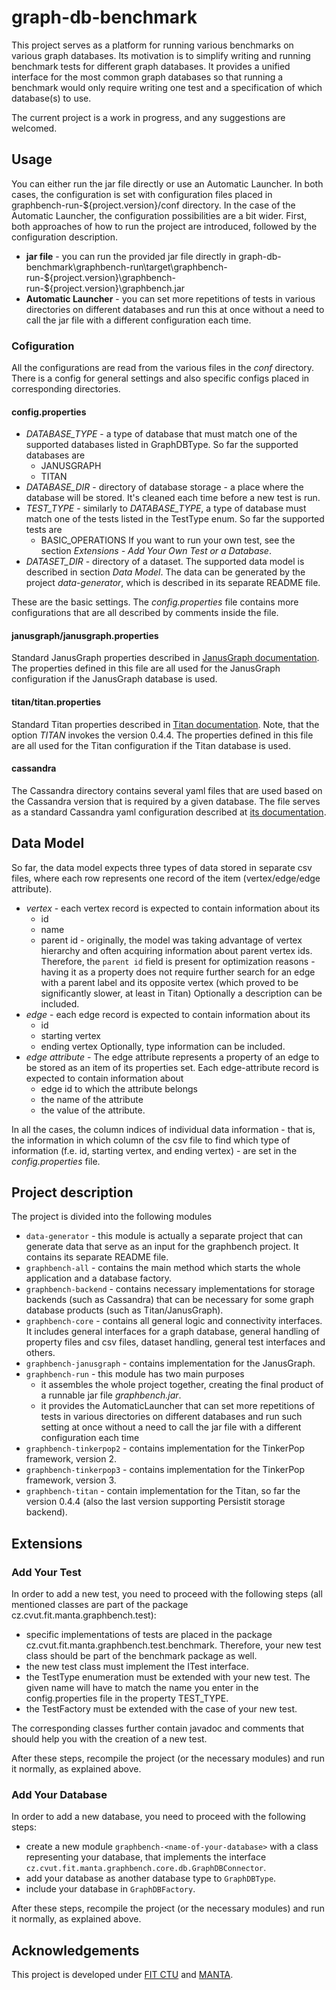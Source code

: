 # graph-db-benchmark

This project serves as a platform for running various benchmarks on various graph databases. Its motivation is to simplify
writing and running benchmark tests for different graph databases. It provides
a unified interface for the most common graph databases so that running a benchmark would only require
writing one test and a specification of which database(s) to use.

The current project is a work in progress, and any suggestions are welcomed.

## Usage

You can either run the jar file directly or use an Automatic Launcher. In both cases, the configuration
is set with configuration files placed in graphbench-run-${project.version}/conf directory. In the case of the Automatic
Launcher, the configuration possibilities are a bit wider.
First, both approaches of how to run the project are introduced, followed by the configuration description.

* **jar file** - you can run the provided jar file directly in 
graph-db-benchmark\graphbench-run\target\graphbench-run-${project.version}\graphbench-run-${project.version}\graphbench.jar
* **Automatic Launcher** - you can set more repetitions of tests in various directories on different databases
and run this at once without a need to call the jar file with a different configuration each time.

### Cofiguration

All the configurations are read from the various files in the _conf_ directory. There is a config for general settings
and also specific configs placed in corresponding directories.

#### config.properties

* _DATABASE_TYPE_ - a type of database that must match one of the supported databases listed in 
GraphDBType. So far the supported databases are
    * JANUSGRAPH
    * TITAN
* _DATABASE_DIR_ - directory of database storage - a place where the database will be stored. It's cleaned
each time before a new test is run.
* _TEST_TYPE_ - similarly to _DATABASE_TYPE_, a type of database must match one of the tests listed in
the TestType enum. So far the supported tests are
    * BASIC_OPERATIONS
If you want to run your own test, see the section _Extensions - Add Your Own Test or a Database_.
* _DATASET_DIR_ - directory of a dataset. The supported data model is described in section _Data Model_. The data
can be generated by the project _data-generator_, which is described in its separate README file.

These are the basic settings. The _config.properties_ file contains more configurations that are all described by comments
 inside the file.
 
#### janusgraph/janusgraph.properties

Standard JanusGraph properties described in 
[JanusGraph documentation](https://docs.janusgraph.org/basics/configuration-reference/).
The properties defined in this file are all used for the JanusGraph configuration if the JanusGraph database is used.

#### titan/titan.properties

Standard Titan properties described in 
[Titan documentation](http://titan.thinkaurelius.com/wikidoc/0.4.4/Graph-Configuration.html).
Note, that the option _TITAN_ invokes the version 0.4.4.
The properties defined in this file are all used for the Titan configuration if the Titan database is used.

#### cassandra
The Cassandra directory contains several yaml files that are used based on the Cassandra version that is 
required by a given database. The file serves as a standard Cassandra yaml configuration
described at [its documentation](https://docs.datastax.com/en/archived/cassandra/3.0/cassandra/configuration/configCassandra_yaml.html).

## Data Model

So far, the data model expects three types of data stored in separate csv files, where each row
represents one record of the item (vertex/edge/edge attribute).
* _vertex_ - each vertex record is expected to contain information about its 
	* id
	* name
	* parent id - originally, the model was taking advantage of vertex hierarchy and often acquiring
	 information about parent vertex ids. Therefore, the `parent id` field is present for optimization reasons - having 
	 it as a property does not require further search for an edge with a parent label and its opposite vertex 
	 (which proved to be significantly slower, at least in Titan)
Optionally a description can be included.
* _edge_ - each edge record is expected to contain information about its
	* id
	* starting vertex
	* ending vertex
Optionally, type information can be included.
* _edge attribute_ -  The edge attribute represents a property of an edge to be stored as an item of its 
properties set. Each edge-attribute record is expected to contain information about 
	* edge id to which the attribute belongs
	* the name of the attribute
	* the value of the attribute.

In all the cases, the column indices of individual data information - that is, the information in which column of 
the csv file to find which type of information (f.e. id, starting vertex, and ending vertex) - are set 
in the _config.properties_ file. 

## Project description

The project is divided into the following modules
* `data-generator` - this module is actually a separate project that can generate data that serve as an input 
for the graphbench project. It contains its separate README file.
* `graphbench-all` - contains the main method which starts the whole application and a database factory.
* `graphbench-backend` - contains necessary implementations for storage backends (such as Cassandra)
that can be necessary for some graph database products (such as Titan/JanusGraph).
* `graphbench-core` - contains all general logic and connectivity interfaces. It includes general
interfaces for a graph database, general handling of property files and csv files, dataset handling,
general test interfaces and others.
* `graphbench-janusgraph` - contains implementation for the JanusGraph.
* `graphbench-run` - this module has two main purposes
    * it assembles the whole project together, creating the final product of a runnable jar file
    _graphbench.jar_. 
   * it provides the AutomaticLauncher that can set more repetitions of tests in various directories on different databases
and run such setting at once without a need to call the jar file with a different configuration each time
* `graphbench-tinkerpop2` - contains implementation for the TinkerPop framework, version 2. 
* `graphbench-tinkerpop3` - contains implementation for the TinkerPop framework, version 3. 
* `graphbench-titan` - contain implementation for the Titan, so far the version 0.4.4 (also the last version
supporting Persistit storage backend).

## Extensions

### Add Your Test

In order to add a new test, you need to proceed with the following steps 
(all mentioned classes are part of the package cz.cvut.fit.manta.graphbench.test):

* specific implementations of tests are placed in the package cz.cvut.fit.manta.graphbench.test.benchmark. 
Therefore, your new test class should be part of the benchmark package as well.
* the new test class must implement the ITest interface.
* the TestType enumeration must be extended with your new test. The given name will have to match the name you 
enter in the config.properties file in the property TEST_TYPE.
* the TestFactory must be extended with the case of your new test.

The corresponding classes further contain javadoc and comments that should help you with the creation of a new test.

After these steps, recompile the project (or the necessary modules) and run it normally, as explained above.

### Add Your Database

In order to add a new database, you need to proceed with the following steps:

* create a new module `graphbench-<name-of-your-database>` with a class representing your database, that
implements the interface `cz.cvut.fit.manta.graphbench.core.db.GraphDBConnector`.
* add your database as another database type to `GraphDBType`.
* include your database in `GraphDBFactory`.

After these steps, recompile the project (or the necessary modules) and run it normally, as explained above.


## Acknowledgements

This project is developed under [FIT CTU](https://fit.cvut.cz/en) and [MANTA](https://getmanta.com/).
